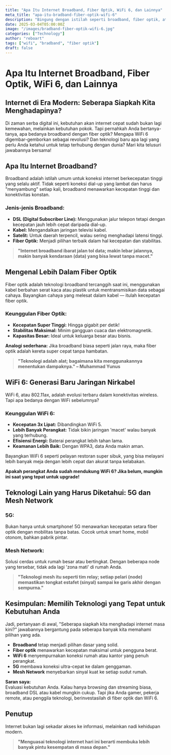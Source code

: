 ```yaml
---
title: "Apa Itu Internet Broadband, Fiber Optik, WiFi 6, dan Lainnya"
meta_title: "apa-itu-bradband-fiber-optik-wifi-6"
description: "Bingung dengan istilah seperti broadband, fiber optik, atau WiFi 6? Artikel ini menjelaskan secara sederhana namun mendalam mengenai berbagai jenis koneksi internet, teknologi jaringan terbaru, serta keunggulan masing-masing. Cocok untuk Anda yang ingin memahami dunia internet modern dengan bahasa yang mudah dimengerti."
date: 2025-03-04T05:00:00Z
image: "/images/bradband-fiber-optik-wifi-6.jpg"
categories: ["Technology"]
author: "reboart"
tags: ["wifi", "bradband", "fiber optik"]
draft: false
---
```


# **Apa Itu Internet Broadband, Fiber Optik, WiFi 6, dan Lainnya**

## **Internet di Era Modern: Seberapa Siapkah Kita Menghadapinya?**
Di zaman serba digital ini, kebutuhan akan internet cepat sudah bukan lagi kemewahan, melainkan kebutuhan pokok. Tapi pernahkah Anda bertanya-tanya, apa bedanya broadband dengan fiber optik? Mengapa WiFi 6 digembar-gemborkan sebagai revolusi? Dan teknologi baru apa lagi yang perlu Anda ketahui untuk tetap terhubung dengan dunia? Mari kita telusuri jawabannya bersama!

## **Apa Itu Internet Broadband?**
Broadband adalah istilah umum untuk koneksi internet berkecepatan tinggi yang selalu aktif. Tidak seperti koneksi dial-up yang lambat dan harus "menyambung" setiap kali, broadband menawarkan kecepatan tinggi dan konektivitas konstan.

### **Jenis-jenis Broadband:**
- **DSL (Digital Subscriber Line):** Menggunakan jalur telepon tetapi dengan kecepatan jauh lebih cepat daripada dial-up.
- **Kabel:** Mengandalkan jaringan televisi kabel.
- **Satelit:** Untuk daerah terpencil, walau sering menghadapi latensi tinggi.
- **Fiber Optik:** Menjadi pilihan terbaik dalam hal kecepatan dan stabilitas.

> **"Internet broadband ibarat jalan tol data; makin lebar jalannya, makin banyak kendaraan (data) yang bisa lewat tanpa macet."**

## **Mengenal Lebih Dalam Fiber Optik**
Fiber optik adalah teknologi broadband tercanggih saat ini, menggunakan kabel berbahan serat kaca atau plastik untuk mentransmisikan data sebagai cahaya. Bayangkan cahaya yang melesat dalam kabel — itulah kecepatan fiber optik.

### **Keunggulan Fiber Optik:**
- **Kecepatan Super Tinggi:** Hingga gigabit per detik!
- **Stabilitas Maksimal:** Minim gangguan cuaca dan elektromagnetik.
- **Kapasitas Besar:** Ideal untuk keluarga besar atau bisnis.

**Analogi sederhana:** Jika broadband biasa seperti jalan raya, maka fiber optik adalah kereta super cepat tanpa hambatan.

> **"Teknologi adalah alat; bagaimana kita menggunakannya menentukan dampaknya." – Muhammad Yunus**

## **WiFi 6: Generasi Baru Jaringan Nirkabel**
WiFi 6, atau 802.11ax, adalah evolusi terbaru dalam konektivitas wireless. Tapi apa bedanya dengan WiFi sebelumnya?

### **Keunggulan WiFi 6:**
- **Kecepatan 3x Lipat:** Dibandingkan WiFi 5.
- **Lebih Banyak Perangkat:** Tidak bikin jaringan 'macet' walau banyak yang terhubung.
- **Efisiensi Energi:** Baterai perangkat lebih tahan lama.
- **Keamanan Lebih Baik:** Dengan WPA3, data Anda makin aman.

Bayangkan WiFi 6 seperti pelayan restoran super sibuk, yang bisa melayani lebih banyak meja dengan lebih cepat dan akurat tanpa kelabakan.

**Apakah perangkat Anda sudah mendukung WiFi 6? Jika belum, mungkin ini saat yang tepat untuk upgrade!**

## **Teknologi Lain yang Harus Diketahui: 5G dan Mesh Network**
### **5G:**
Bukan hanya untuk smartphone! 5G menawarkan kecepatan setara fiber optik dengan mobilitas tanpa batas. Cocok untuk smart home, mobil otonom, bahkan pabrik pintar.

### **Mesh Network:**
Solusi cerdas untuk rumah besar atau bertingkat. Dengan beberapa node yang tersebar, tidak ada lagi 'zona mati' di rumah Anda.

> **"Teknologi mesh itu seperti tim relay; setiap pelari (node) memastikan tongkat estafet (sinyal) sampai ke garis akhir dengan sempurna."**

## **Kesimpulan: Memilih Teknologi yang Tepat untuk Kebutuhan Anda**
Jadi, pertanyaan di awal, "Seberapa siapkah kita menghadapi internet masa kini?" jawabannya bergantung pada seberapa banyak kita memahami pilihan yang ada.

- **Broadband** tetap menjadi pilihan dasar yang solid.
- **Fiber optik** menawarkan kecepatan maksimal untuk pengguna berat.
- **WiFi 6** menyempurnakan koneksi rumah atau kantor yang penuh perangkat.
- **5G** membawa koneksi ultra-cepat ke dalam genggaman.
- **Mesh Network** menyebarkan sinyal kuat ke setiap sudut rumah.

**Saran saya:**  
Evaluasi kebutuhan Anda. Kalau hanya browsing dan streaming biasa, broadband DSL atau kabel mungkin cukup. Tapi jika Anda gamer, pekerja remote, atau penggila teknologi, berinvestasilah di fiber optik dan WiFi 6.

## **Penutup**
Internet bukan lagi sekadar akses ke informasi, melainkan nadi kehidupan modern.  
> **"Menguasai teknologi internet hari ini berarti membuka lebih banyak pintu kesempatan di masa depan."**
